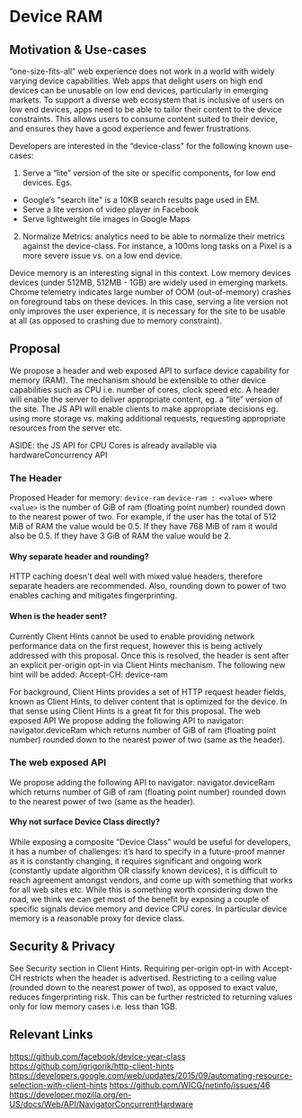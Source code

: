 # Device RAM

## Motivation & Use-cases
“one-size-fits-all” web experience does not work in a world with widely varying device capabilities. Web apps that delight users on high end devices can be unusable on low end devices, particularly in emerging markets.
To support a diverse web ecosystem that is inclusive of users on low end devices, apps need to be able to tailor their content to the device constraints. This allows users to consume content suited to their device, and ensures they have a good experience and fewer frustrations.

Developers are interested in the “device-class” for the following known use-cases:
1. Serve a “lite” version of the site or specific components, for low end devices. Egs.
- Google’s "search lite" is a 10KB search results page used in EM. 
- Serve a lite version of video player in Facebook
- Serve lightweight tile images in Google Maps
2. Normalize Metrics: analytics need to be able to normalize their metrics against the device-class. 
For instance, a 100ms long tasks on a Pixel is a more severe issue vs. on a low end device.

Device memory is an interesting signal in this context. Low memory devices devices (under 512MB, 512MB - 1GB) are widely used in emerging markets. Chrome telemetry indicates large number of OOM (out-of-memory) crashes on foreground tabs on these devices. In this case, serving a lite version not only improves the user experience, it is necessary for the site to be usable at all (as opposed to crashing due to memory constraint).

## Proposal
We propose a header and web exposed API to surface device capability for memory (RAM). The mechanism should be extensible to other device capabilities such as CPU i.e. number of cores, clock speed etc.
A header will enable the server to deliver appropriate content, eg. a “lite” version of the site.
The JS API will enable clients to make appropriate decisions eg. using more storage vs. making additional requests, requesting appropriate resources from the server etc.

ASIDE: the JS API for CPU Cores is already available via hardwareConcurrency API

### The Header
Proposed Header for memory: `device-ram`
`device-ram : <value>`
where `<value>` is the number of GiB of ram (floating point number) rounded down to the nearest power of two.
For example, if the user has the total of 512 MiB of RAM the value would be 0.5. If they have 768 MiB of ram it would also be 0.5. If they have 3 GiB of RAM the value would be 2.

#### Why separate header and rounding?
HTTP caching doesn't deal well with mixed value headers, therefore separate headers are recommended. Also, rounding down to power of two enables caching and mitigates fingerprinting.

#### When is the header sent? 
Currently Client Hints cannot be used to enable providing network performance data on the first request, however this is being actively addressed with this proposal.
Once this is resolved, the header is sent after an explicit per-origin opt-in via Client Hints mechanism. The following new hint will be added: Accept-CH: device-ram

For background, Client Hints provides a set of HTTP request header fields, known as Client Hints, to deliver content that is optimized for the device. In that sense using Client Hints is a great fit for this proposal.
The web exposed API
We propose adding the following API to navigator: 
navigator.deviceRam
which returns number of GiB of ram (floating point number) rounded down to the nearest power of two (same as the header).

### The web exposed API
We propose adding the following API to navigator: 
navigator.deviceRam
which returns number of GiB of ram (floating point number) rounded down to the nearest power of two (same as the header).

#### Why not surface Device Class directly?
While exposing a composite “Device Class” would be useful for developers, it has a number of challenges: it’s hard to specify in a future-proof manner as it is constantly changing, it requires significant and ongoing work (constantly update algorithm OR classify known devices), it is difficult to reach agreement amongst vendors, and come up with something that works for all web sites etc.
While this is something worth considering down the road, we think we can get most of the benefit by exposing a couple of specific signals device memory and device CPU cores. In particular device memory is a reasonable proxy for device class.

## Security & Privacy
See Security section in Client Hints.
Requiring per-origin opt-in with Accept-CH restricts when the header is advertised.
Restricting to a ceiling value (rounded down to the nearest power of two), as opposed to exact value, reduces fingerprinting risk. This can be further restricted to returning values only for low memory cases i.e. less than 1GB.

## Relevant Links
https://github.com/facebook/device-year-class
https://github.com/igrigorik/http-client-hints
https://developers.google.com/web/updates/2015/09/automating-resource-selection-with-client-hints
https://github.com/WICG/netinfo/issues/46
https://developer.mozilla.org/en-US/docs/Web/API/NavigatorConcurrentHardware


